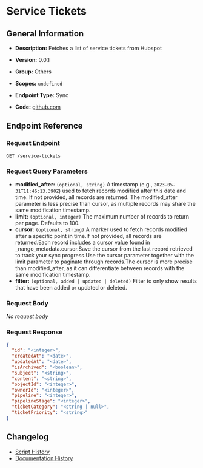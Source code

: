 <!-- BEGIN GENERATED CONTENT -->
# Service Tickets

## General Information

- **Description:** Fetches a list of service tickets from Hubspot

- **Version:** 0.0.1
- **Group:** Others
- **Scopes:** `undefined`
- **Endpoint Type:** Sync
- **Code:** [github.com](https://github.com/NangoHQ/integration-templates/tree/main/integrations/hubspot/syncs/service-tickets.ts)


## Endpoint Reference

### Request Endpoint

`GET /service-tickets`

### Request Query Parameters

- **modified_after:** `(optional, string)` A timestamp (e.g., `2023-05-31T11:46:13.390Z`) used to fetch records modified after this date and time. If not provided, all records are returned. The modified_after parameter is less precise than cursor, as multiple records may share the same modification timestamp.
- **limit:** `(optional, integer)` The maximum number of records to return per page. Defaults to 100.
- **cursor:** `(optional, string)` A marker used to fetch records modified after a specific point in time.If not provided, all records are returned.Each record includes a cursor value found in _nango_metadata.cursor.Save the cursor from the last record retrieved to track your sync progress.Use the cursor parameter together with the limit parameter to paginate through records.The cursor is more precise than modified_after, as it can differentiate between records with the same modification timestamp.
- **filter:** `(optional, added | updated | deleted)` Filter to only show results that have been added or updated or deleted.

### Request Body

_No request body_

### Request Response

```json
{
  "id": "<integer>",
  "createdAt": "<date>",
  "updatedAt": "<date>",
  "isArchived": "<boolean>",
  "subject": "<string>",
  "content": "<string>",
  "objectId": "<integer>",
  "ownerId": "<integer>",
  "pipeline": "<integer>",
  "pipelineStage": "<integer>",
  "ticketCategory": "<string | null>",
  "ticketPriority": "<string>"
}
```

## Changelog

- [Script History](https://github.com/NangoHQ/integration-templates/commits/main/integrations/hubspot/syncs/service-tickets.ts)
- [Documentation History](https://github.com/NangoHQ/integration-templates/commits/main/integrations/hubspot/syncs/service-tickets.md)

<!-- END  GENERATED CONTENT -->

